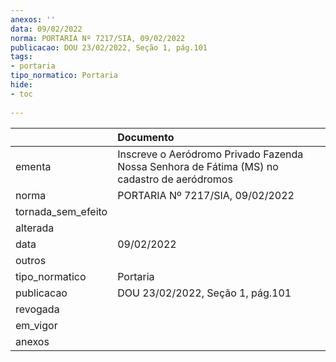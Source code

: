```yaml
---
anexos: ''
data: 09/02/2022
norma: PORTARIA Nº 7217/SIA, 09/02/2022
publicacao: DOU 23/02/2022, Seção 1, pág.101
tags:
- portaria
tipo_normatico: Portaria
hide: 
- toc 
 
---
```


|                    | Documento                                                                                   |
|:-------------------|:--------------------------------------------------------------------------------------------|
| ementa             | Inscreve o Aeródromo Privado Fazenda Nossa Senhora de Fátima (MS) no cadastro de aeródromos |
| norma              | PORTARIA Nº 7217/SIA, 09/02/2022                                                            |
| tornada_sem_efeito |                                                                                             |
| alterada           |                                                                                             |
| data               | 09/02/2022                                                                                  |
| outros             |                                                                                             |
| tipo_normatico     | Portaria                                                                                    |
| publicacao         | DOU 23/02/2022, Seção 1, pág.101                                                            |
| revogada           |                                                                                             |
| em_vigor           |                                                                                             |
| anexos             |                                                                                             |